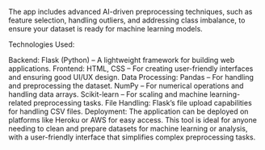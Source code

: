 The app includes advanced AI-driven preprocessing techniques, such as feature selection, handling outliers, and addressing class imbalance, to ensure your dataset is ready for machine learning models.

Technologies Used:

Backend: Flask (Python) – A lightweight framework for building web applications.
Frontend: HTML, CSS – For creating user-friendly interfaces and ensuring good UI/UX design.
Data Processing:
Pandas – For handling and preprocessing the dataset.
NumPy – For numerical operations and handling data arrays.
Scikit-learn – For scaling and machine learning-related preprocessing tasks.
File Handling: Flask’s file upload capabilities for handling CSV files.
Deployment: The application can be deployed on platforms like Heroku or AWS for easy access.
This tool is ideal for anyone needing to clean and prepare datasets for machine learning or analysis, with a user-friendly interface that simplifies complex preprocessing tasks.
